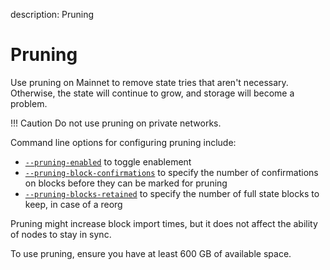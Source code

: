 description: Pruning
<!--- END of page meta data -->

# Pruning

Use pruning on Mainnet to remove state tries that aren't necessary. Otherwise, the state will continue to grow, and storage will become a problem.

!!! Caution
    Do not use pruning on private networks.

Command line options for configuring pruning include:

* [`--pruning-enabled`](../Reference/CLI/CLI-Syntax.md#pruning-enabled) to toggle enablement
* [`--pruning-block-confirmations`](../Reference/CLI/CLI-Syntax.md#pruning-block-confirmations) to specify the number of confirmations on blocks before they can be marked for pruning
* [`--pruning-blocks-retained`](../Reference/CLI/CLI-Syntax.md#pruning-blocks-retained) to specify the number of full state blocks to keep, in case of a reorg

Pruning might increase block import times, but it does not affect the ability of nodes to stay in sync.

To use pruning, ensure you have at least 600 GB of available space.